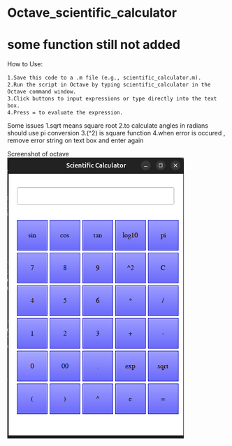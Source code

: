 # Octave_scientific_calculator

# some function still not added

How to Use:

    1.Save this code to a .m file (e.g., scientific_calculator.m).
    2.Run the script in Octave by typing scientific_calculator in the Octave command window.
    3.Click buttons to input expressions or type directly into the text box.
    4.Press = to evaluate the expression.


Some issues
    1.sqrt means square root
    2.to calculate angles in radians should use pi conversion
    3.(^2) is square function
    4.when error is occured , remove error string on text box and enter again
    

Screenshot of octave
    ![alt text](image.png)